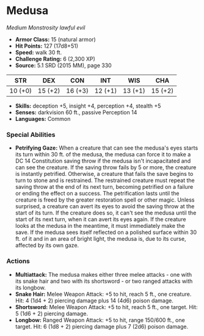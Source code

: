 # Medusa

*Medium* *Monstrosity* *lawful evil*

- **Armor Class:** 15 (natural armor)
- **Hit Points:** 127 (17d8+51)
- **Speed:** walk 30 ft.
- **Challenge Rating:** 6 (2,300 XP)
- **Source:** 5.1 SRD (2015 MM), page 330

| STR | DEX | CON | INT | WIS | CHA |
| --- | --- | --- | --- | --- | --- |
| 10 (+0) | 15 (+2) | 16 (+3) | 12 (+1) | 13 (+1) | 15 (+2) |

- **Skills:** deception +5, insight +4, perception +4, stealth +5
- **Senses:** darkvision 60 ft., passive Perception 14
- **Languages:** Common

### Special Abilities

- **Petrifying Gaze:** When a creature that can see the medusa's eyes starts its turn within 30 ft. of the medusa, the medusa can force it to make a DC 14 Constitution saving throw if the medusa isn't incapacitated and can see the creature. If the saving throw fails by 5 or more, the creature is instantly petrified. Otherwise, a creature that fails the save begins to turn to stone and is restrained. The restrained creature must repeat the saving throw at the end of its next turn, becoming petrified on a failure or ending the effect on a success. The petrification lasts until the creature is freed by the greater restoration spell or other magic.
Unless surprised, a creature can avert its eyes to avoid the saving throw at the start of its turn. If the creature does so, it can't see the medusa until the start of its next turn, when it can avert its eyes again. If the creature looks at the medusa in the meantime, it must immediately make the save.
If the medusa sees itself reflected on a polished surface within 30 ft. of it and in an area of bright light, the medusa is, due to its curse, affected by its own gaze.

### Actions

- **Multiattack:** The medusa makes either three melee attacks - one with its snake hair and two with its shortsword - or two ranged attacks with its longbow.
- **Snake Hair:** Melee Weapon Attack: +5 to hit, reach 5 ft., one creature. Hit: 4 (1d4 + 2) piercing damage plus 14 (4d6) poison damage.
- **Shortsword:** Melee Weapon Attack: +5 to hit, reach 5 ft., one target. Hit: 5 (1d6 + 2) piercing damage.
- **Longbow:** Ranged Weapon Attack: +5 to hit, range 150/600 ft., one target. Hit: 6 (1d8 + 2) piercing damage plus 7 (2d6) poison damage.



